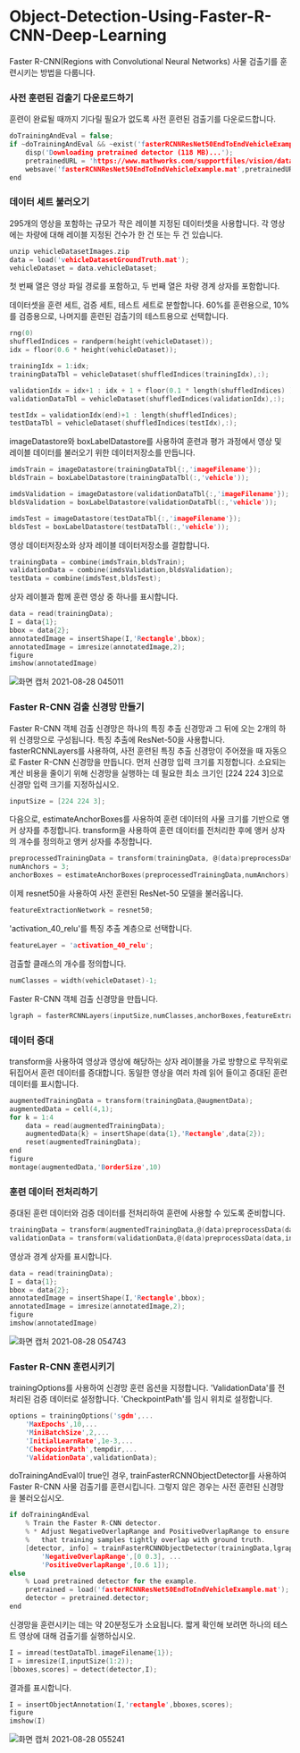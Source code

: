 # Object-Detection-Using-Faster-R-CNN-Deep-Learning
 Faster R-CNN(Regions with Convolutional Neural Networks) 사물 검출기를 훈련시키는 방법을 다룹니다.

### 사전 훈련된 검출기 다운로드하기
훈련이 완료될 때까지 기다릴 필요가 없도록 사전 훈련된 검출기를 다운로드합니다.
```c
doTrainingAndEval = false;
if ~doTrainingAndEval && ~exist('fasterRCNNResNet50EndToEndVehicleExample.mat','file')
    disp('Downloading pretrained detector (118 MB)...');
    pretrainedURL = 'https://www.mathworks.com/supportfiles/vision/data/fasterRCNNResNet50EndToEndVehicleExample.mat';
    websave('fasterRCNNResNet50EndToEndVehicleExample.mat',pretrainedURL);
end
```
### 데이터 세트 불러오기
295개의 영상을 포함하는 규모가 작은 레이블 지정된 데이터셋을 사용합니다.
각 영상에는 차량에 대해 레이블 지정된 건수가 한 건 또는 두 건 있습니다.
```c
unzip vehicleDatasetImages.zip
data = load('vehicleDatasetGroundTruth.mat');
vehicleDataset = data.vehicleDataset;
```
첫 번째 열은 영상 파일 경로를 포함하고, 두 번째 열은 차량 경계 상자를 포함합니다.

데이터셋을 훈련 세트, 검증 세트, 테스트 세트로 분할합니다.
60%를 훈련용으로, 10%를 검증용으로, 나머지를 훈련된 검출기의 테스트용으로 선택합니다.
```c
rng(0)
shuffledIndices = randperm(height(vehicleDataset));
idx = floor(0.6 * height(vehicleDataset));

trainingIdx = 1:idx;
trainingDataTbl = vehicleDataset(shuffledIndices(trainingIdx),:);

validationIdx = idx+1 : idx + 1 + floor(0.1 * length(shuffledIndices) );
validationDataTbl = vehicleDataset(shuffledIndices(validationIdx),:);

testIdx = validationIdx(end)+1 : length(shuffledIndices);
testDataTbl = vehicleDataset(shuffledIndices(testIdx),:);
```
imageDatastore와 boxLabelDatastore를 사용하여 훈련과 평가 과정에서 영상 및 레이블 데이터를 불러오기 위한 데이터저장소를 만듭니다.
```c
imdsTrain = imageDatastore(trainingDataTbl{:,'imageFilename'});
bldsTrain = boxLabelDatastore(trainingDataTbl(:,'vehicle'));

imdsValidation = imageDatastore(validationDataTbl{:,'imageFilename'});
bldsValidation = boxLabelDatastore(validationDataTbl(:,'vehicle'));

imdsTest = imageDatastore(testDataTbl{:,'imageFilename'});
bldsTest = boxLabelDatastore(testDataTbl(:,'vehicle'));
```
영상 데이터저장소와 상자 레이블 데이터저장소를 결합합니다.
```c
trainingData = combine(imdsTrain,bldsTrain);
validationData = combine(imdsValidation,bldsValidation);
testData = combine(imdsTest,bldsTest);
```
상자 레이블과 함께 훈련 영상 중 하나를 표시합니다.
```c
data = read(trainingData);
I = data{1};
bbox = data{2};
annotatedImage = insertShape(I,'Rectangle',bbox);
annotatedImage = imresize(annotatedImage,2);
figure
imshow(annotatedImage)
```
![화면 캡처 2021-08-28 045011](https://user-images.githubusercontent.com/86040099/131181944-429e8661-3056-4208-be83-67edcc2cc5fa.png)

### Faster R-CNN 검출 신경망 만들기
Faster R-CNN 객체 검출 신경망은 하나의 특징 추출 신경망과 그 뒤에 오는 2개의 하위 신경망으로 구성됩니다.
특징 추출에 ResNet-50을 사용합니다.
fasterRCNNLayers를 사용하여, 사전 훈련된 특징 추출 신경망이 주어졌을 때 자동으로 Faster R-CNN 신경망을 만듭니다.
먼저 신경망 입력 크기를 지정합니다. 
소요되는 계산 비용을 줄이기 위해 신경망을 실행하는 데 필요한 최소 크기인 [224 224 3]으로 신경망 입력 크기를 지정하십시오.
```c
inputSize = [224 224 3];
```
다음으로, estimateAnchorBoxes를 사용하여 훈련 데이터의 사물 크기를 기반으로 앵커 상자를 추정합니다. 
transform을 사용하여 훈련 데이터를 전처리한 후에 앵커 상자의 개수를 정의하고 앵커 상자를 추정합니다.
```c
preprocessedTrainingData = transform(trainingData, @(data)preprocessData(data,inputSize));
numAnchors = 3;
anchorBoxes = estimateAnchorBoxes(preprocessedTrainingData,numAnchors)
```
이제 resnet50을 사용하여 사전 훈련된 ResNet-50 모델을 불러옵니다.
```c
featureExtractionNetwork = resnet50;
```
'activation_40_relu'를 특징 추출 계층으로 선택합니다.
```c
featureLayer = 'activation_40_relu';
```
검출할 클래스의 개수를 정의합니다.
```c
numClasses = width(vehicleDataset)-1;
```
Faster R-CNN 객체 검출 신경망을 만듭니다.
```c
lgraph = fasterRCNNLayers(inputSize,numClasses,anchorBoxes,featureExtractionNetwork,featureLayer);
```

### 데이터 증대
transform을 사용하여 영상과 영상에 해당하는 상자 레이블을 가로 방향으로 무작위로 뒤집어서 훈련 데이터를 증대합니다.
동일한 영상을 여러 차례 읽어 들이고 증대된 훈련 데이터를 표시합니다.
```c
augmentedTrainingData = transform(trainingData,@augmentData);
augmentedData = cell(4,1);
for k = 1:4
    data = read(augmentedTrainingData);
    augmentedData{k} = insertShape(data{1},'Rectangle',data{2});
    reset(augmentedTrainingData);
end
figure
montage(augmentedData,'BorderSize',10)
```

### 훈련 데이터 전처리하기
증대된 훈련 데이터와 검증 데이터를 전처리하여 훈련에 사용할 수 있도록 준비합니다.
```c
trainingData = transform(augmentedTrainingData,@(data)preprocessData(data,inputSize));
validationData = transform(validationData,@(data)preprocessData(data,inputSize));
```
영상과 경계 상자를 표시합니다.
```c
data = read(trainingData);
I = data{1};
bbox = data{2};
annotatedImage = insertShape(I,'Rectangle',bbox);
annotatedImage = imresize(annotatedImage,2);
figure
imshow(annotatedImage)
```
![화면 캡처 2021-08-28 054743](https://user-images.githubusercontent.com/86040099/131186894-40c4fe3a-fd92-4c4b-9e7d-1e5b2f58c985.png)

### Faster R-CNN 훈련시키기
trainingOptions를 사용하여 신경망 훈련 옵션을 지정합니다.
'ValidationData'를 전처리된 검증 데이터로 설정합니다.
'CheckpointPath'를 임시 위치로 설정합니다.
```c
options = trainingOptions('sgdm',...
    'MaxEpochs',10,...
    'MiniBatchSize',2,...
    'InitialLearnRate',1e-3,...
    'CheckpointPath',tempdir,...
    'ValidationData',validationData);
```
doTrainingAndEval이 true인 경우, trainFasterRCNNObjectDetector를 사용하여 Faster R-CNN 사물 검출기를 훈련시킵니다. 그렇지 않은 경우는 사전 훈련된 신경망을 불러오십시오.
```c
if doTrainingAndEval
    % Train the Faster R-CNN detector.
    % * Adjust NegativeOverlapRange and PositiveOverlapRange to ensure
    %   that training samples tightly overlap with ground truth.
    [detector, info] = trainFasterRCNNObjectDetector(trainingData,lgraph,options, ...
        'NegativeOverlapRange',[0 0.3], ...
        'PositiveOverlapRange',[0.6 1]);
else
    % Load pretrained detector for the example.
    pretrained = load('fasterRCNNResNet50EndToEndVehicleExample.mat');
    detector = pretrained.detector;
end
```
신경망을 훈련시키는 데는 약 20분정도가 소요됩니다.
짧게 확인해 보려면 하나의 테스트 영상에 대해 검출기를 실행하십시오.
```c
I = imread(testDataTbl.imageFilename{1});
I = imresize(I,inputSize(1:2));
[bboxes,scores] = detect(detector,I);
```
결과를 표시합니다.
```c
I = insertObjectAnnotation(I,'rectangle',bboxes,scores);
figure
imshow(I)
```
![화면 캡처 2021-08-28 055241](https://user-images.githubusercontent.com/86040099/131187336-e1b4df2d-7233-435b-ad6f-aa94e0036c48.png)


